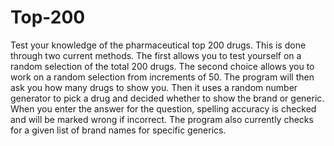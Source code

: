 # Top-200
Test your knowledge of the pharmaceutical top 200 drugs.
This is done through two current methods.
The first allows you to test yourself on a random selection of the total 200 drugs.
The second choice allows you to work on a random selection from increments of 50.
The program will then ask you how many drugs to show you.
Then it uses a random number generator to pick a drug and decided whether to show the brand or generic.
When you enter the answer for the question, spelling accuracy is checked and will be marked wrong if incorrect.
The program also currently checks for a given list of brand names for specific generics.

